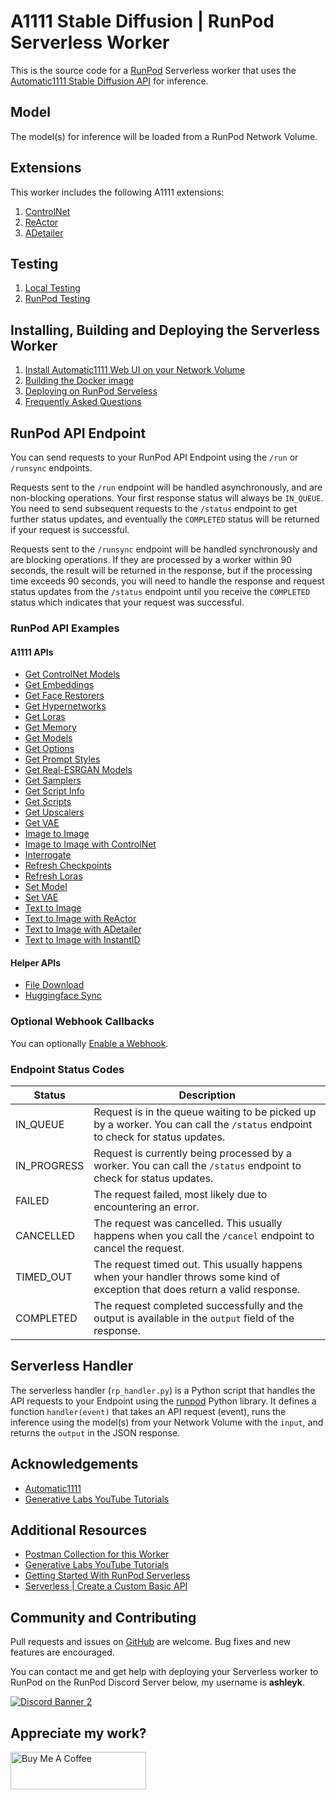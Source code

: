 # A1111 Stable Diffusion | RunPod Serverless Worker

This is the source code for a [RunPod](https://runpod.io?ref=2xxro4sy)
Serverless worker that uses the [Automatic1111 Stable Diffusion API](
https://github.com/AUTOMATIC1111/stable-diffusion-webui) for inference.

## Model

The model(s) for inference will be loaded from a RunPod
Network Volume.

## Extensions

This worker includes the following A1111 extensions:

1. [ControlNet](https://github.com/Mikubill/sd-webui-controlnet)
2. [ReActor](https://github.com/Gourieff/sd-webui-reactor)
3. [ADetailer](https://github.com/Bing-su/adetailer)

## Testing

1. [Local Testing](docs/testing/local.md)
2. [RunPod Testing](docs/testing/runpod.md)

## Installing, Building and Deploying the Serverless Worker

1. [Install Automatic1111 Web UI on your Network Volume](
docs/installing.md)
2. [Building the Docker image](docs/building.md)
3. [Deploying on RunPod Serveless](docs/deploying.md)
4. [Frequently Asked Questions](docs/faq.md)

## RunPod API Endpoint

You can send requests to your RunPod API Endpoint using the `/run`
or `/runsync` endpoints.

Requests sent to the `/run` endpoint will be handled asynchronously,
and are non-blocking operations.  Your first response status will always
be `IN_QUEUE`.  You need to send subsequent requests to the `/status`
endpoint to get further status updates, and eventually the `COMPLETED`
status will be returned if your request is successful.

Requests sent to the `/runsync` endpoint will be handled synchronously
and are blocking operations.  If they are processed by a worker within
90 seconds, the result will be returned in the response, but if
the processing time exceeds 90 seconds, you will need to handle the
response and request status updates from the `/status` endpoint until
you receive the `COMPLETED` status which indicates that your request
was successful.

### RunPod API Examples

#### A1111 APIs

* [Get ControlNet Models](docs/api/a1111/get-controlnet-models.md)
* [Get Embeddings](docs/api/a1111/get-embeddings.md)
* [Get Face Restorers](docs/api/a1111/get-face-restorers.md)
* [Get Hypernetworks](docs/api/a1111/get-hypernetworks.md)
* [Get Loras](docs/api/a1111/get-loras.md)
* [Get Memory](docs/api/a1111/get-memory.md)
* [Get Models](docs/api/a1111/get-models.md)
* [Get Options](docs/api/a1111/get-options.md)
* [Get Prompt Styles](docs/api/a1111/get-prompt-styles.md)
* [Get Real-ESRGAN Models](docs/api/a1111/get-realesrgan-models.md)
* [Get Samplers](docs/api/a1111/get-samplers.md)
* [Get Script Info](docs/api/a1111/get-script-info.md)
* [Get Scripts](docs/api/a1111/get-scripts.md)
* [Get Upscalers](docs/api/a1111/get-upscalers.md)
* [Get VAE](docs/api/a1111/get-vae.md)
* [Image to Image](docs/api/a1111/img2img.md)
* [Image to Image with ControlNet](docs/api/a1111/img2img-controlnet.md)
* [Interrogate](docs/api/a1111/interrogate.md)
* [Refresh Checkpoints](docs/api/a1111/refresh-checkpoints.md)
* [Refresh Loras](docs/api/a1111/refresh-loras.md)
* [Set Model](docs/api/a1111/set-model.md)
* [Set VAE](docs/api/a1111/set-vae.md)
* [Text to Image](docs/api/a1111/txt2img.md)
* [Text to Image with ReActor](docs/api/a1111/txt2img-reactor.md)
* [Text to Image with ADetailer](docs/api/a1111/txt2img-adetailer.md)
* [Text to Image with InstantID](docs/api/a1111/txt2img-instantid.md)

#### Helper APIs

* [File Download](docs/api/helper/download.md)
* [Huggingface Sync](docs/api/helper/sync.md)

### Optional Webhook Callbacks

You can optionally [Enable a Webhook](docs/api/helper/webhook.md).

### Endpoint Status Codes

| Status      | Description                                                                                                                     |
|-------------|---------------------------------------------------------------------------------------------------------------------------------|
| IN_QUEUE    | Request is in the queue waiting to be picked up by a worker.  You can call the `/status` endpoint to check for status updates.  |
| IN_PROGRESS | Request is currently being processed by a worker.  You can call the `/status` endpoint to check for status updates.             |
| FAILED      | The request failed, most likely due to encountering an error.                                                                   |
| CANCELLED   | The request was cancelled.  This usually happens when you call the `/cancel` endpoint to cancel the request.                    |
| TIMED_OUT   | The request timed out.  This usually happens when your handler throws some kind of exception that does return a valid response. |
| COMPLETED   | The request completed successfully and the output is available in the `output` field of the response.                           |

## Serverless Handler

The serverless handler (`rp_handler.py`) is a Python script that handles
the API requests to your Endpoint using the [runpod](https://github.com/runpod/runpod-python)
Python library.  It defines a function `handler(event)` that takes an
API request (event), runs the inference using the model(s) from your
Network Volume with the `input`, and returns the `output`
in the JSON response.

## Acknowledgements

- [Automatic1111](https://github.com/AUTOMATIC1111/stable-diffusion-webui)
- [Generative Labs YouTube Tutorials](https://www.youtube.com/@generativelabs)

## Additional Resources

- [Postman Collection for this Worker](RunPod_A1111_Worker.postman_collection.json)
- [Generative Labs YouTube Tutorials](https://www.youtube.com/@generativelabs)
- [Getting Started With RunPod Serverless](https://trapdoor.cloud/getting-started-with-runpod-serverless/)
- [Serverless | Create a Custom Basic API](https://blog.runpod.io/serverless-create-a-basic-api/)

## Community and Contributing

Pull requests and issues on [GitHub](https://github.com/ashleykleynhans/runpod-worker-a1111)
are welcome. Bug fixes and new features are encouraged.

You can contact me and get help with deploying your Serverless
worker to RunPod on the RunPod Discord Server below,
my username is **ashleyk**.

<a target="_blank" href="https://discord.gg/pJ3P2DbUUq">![Discord Banner 2](https://discordapp.com/api/guilds/912829806415085598/widget.png?style=banner2)</a>

## Appreciate my work?

<a href="https://www.buymeacoffee.com/ashleyk" target="_blank"><img src="https://cdn.buymeacoffee.com/buttons/v2/default-yellow.png" alt="Buy Me A Coffee" style="height: 60px !important;width: 217px !important;" ></a>
